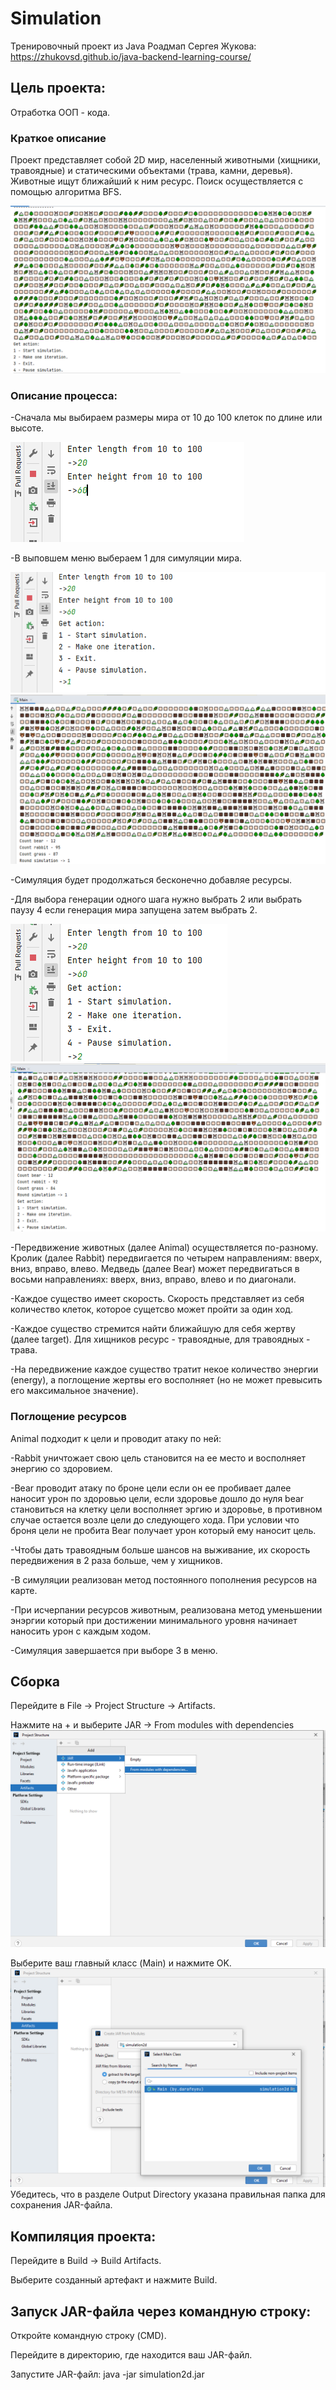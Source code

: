 # Simulation
Тренировочный проект из Java Роадмап Сергея Жукова: https://zhukovsd.github.io/java-backend-learning-course/

## Цель проекта:
Отработка ООП - кода.

### Краткое описание 
Проект представляет собой 2D мир, населенный животными (хищники, травоядные) и статическими объектами (трава, камни, деревья). Животные ищут ближайший к ним ресурс. Поиск осуществляется с помощью алгоритма BFS.

![Демонстрация симуляции](images/ferst_generation.png)

### Описание процесса:
-Сначала мы выбираем размеры мира от 10 до 100 клеток по длине или высоте.

![выбор размерности мира](images/start_enter_height.png)

-В выповшем меню выбераем 1 для симуляции мира.

![симуляция мира](images/start_simulation.png)
![симуляция мира](images/ferst_step.png)

-Симуляция будет продолжаться бесконечно добавляе ресурсы.

-Для выбора генерации одного шага нужно выбрать 2 или выбрать паузу 4 если генерация мира запущена затем выбрать 2.

![один шаг симуляции](images/one_simulation.png)
![один шаг симуляции](images/after_one_simulation.png)


-Передвижение животных (далее Animal) осуществляется по-разному. Кролик (далее Rabbit) передвигается по четырем направлениям: вверх, вниз, вправо, влево. Медведь (далее Bear) может передвигаться в восьми направлениях: вверх, вниз, вправо, влево и по диагонали.

-Каждое существо имеет скорость. Скорость представляет из себя количество клеток, которое сущетсво может пройти за один ход.

-Каждое существо стремится найти ближайшую для себя жертву (далее target). Для хищников ресурс - травоядные, для травоядных - трава.

-На передвижение каждое существо тратит некое количество энергии (energy), а поглощение жертвы его восполняет (но не может превысить его максимальное значение).

### Поглощение ресурсов

Animal подходит к цели и проводит атаку по ней:

-Rabbit уничтожает свою цель становится на ее место и восполняет энергию со здоровием.

-Bear проводит атаку по броне цели если он ее пробивает далее наносит урон по здоровью цели, если здоровье дошло до нуля bear становиться на клетку цели восполняет эргию и здоровье, в противном случае остается возле цели до следующего хода.
При условии что броня цели не пробита Bear получает урон который ему наносит цель.

-Чтобы дать травоядным больше шансов на выживание, их скорость передвижения в 2 раза больше, чем у хищников.

-В симуляции реализован метод постоянного пополнения ресурсов на карте.

-При исчерпании ресурсов животным, реализована метод уменьшении энэргии который при достижении минимального уровня начинает наносить урон с каждым ходом. 

-Симуляция завершается при выборе 3 в меню.

## Сборка 
Перейдите в File -> Project Structure -> Artifacts.

Нажмите на + и выберите JAR -> From modules with dependencies 
![](images/jar_artifact.png)

Выберите ваш главный класс (Main) и нажмите OK.
![](images/select_main_class.png)
Убедитесь, что в разделе Output Directory указана правильная папка для сохранения JAR-файла.

## Компиляция проекта:

Перейдите в Build -> Build Artifacts.

Выберите созданный артефакт и нажмите Build.

## Запуск JAR-файла через командную строку:

Откройте командную строку (CMD).

Перейдите в директорию, где находится ваш JAR-файл.

Запустите JAR-файл: java -jar simulation2d.jar

